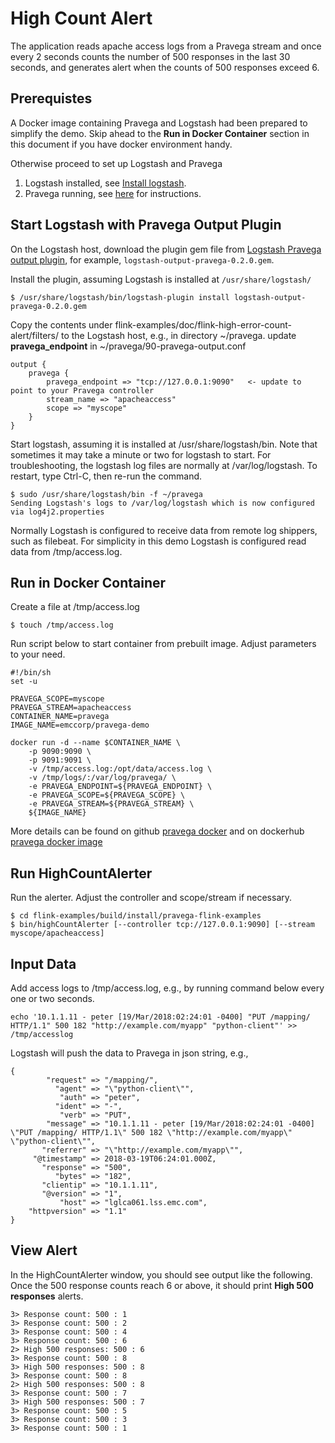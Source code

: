 # High Count Alert #

The application reads apache access logs from a Pravega stream and once every 2 seconds
counts the number of 500 responses in the last 30 seconds, and generates
alert when the counts of 500 responses exceed 6.

## Prerequistes ##

A Docker image containing Pravega and Logstash had been prepared to simplify the demo. Skip ahead to the **Run in Docker Container** section in this document if you have docker environment handy.

Otherwise proceed to set up Logstash and Pravega

1. Logstash installed, see [Install logstash](https://www.elastic.co/guide/en/logstash/5.6/installing-logstash.html).
2. Pravega running, see [here](http://pravega.io/docs/latest/getting-started/) for instructions.

## Start Logstash with Pravega Output Plugin ##

On the Logstash host, download the plugin gem file from [Logstash Pravega output plugin](https://github.com/pravega/logstash-output-pravega/releases), for example, `logstash-output-pravega-0.2.0.gem`.

Install the plugin, assuming Logstash is installed at `/usr/share/logstash/`
```
$ /usr/share/logstash/bin/logstash-plugin install logstash-output-pravega-0.2.0.gem
```

Copy the contents under flink-examples/doc/flink-high-error-count-alert/filters/ to the Logstash host, e.g., in directory ~/pravega.
update **pravega_endpoint** in ~/pravega/90-pravega-output.conf

```
output {
    pravega {
        pravega_endpoint => "tcp://127.0.0.1:9090"   <- update to point to your Pravega controller
        stream_name => "apacheaccess"
        scope => "myscope"
    }
}
```

Start logstash, assuming it is installed at /usr/share/logstash/bin.
Note that sometimes it may take a minute or two for logstash to start. For troubleshooting, the logstash log files are 
normally at /var/log/logstash. To restart, type Ctrl-C, then re-run the command.

```
$ sudo /usr/share/logstash/bin -f ~/pravega
Sending Logstash's logs to /var/log/logstash which is now configured via log4j2.properties
```

Normally Logstash is configured to receive data from remote log shippers, such as filebeat. For simplicity in this demo
Logstash is configured read data from /tmp/access.log.

## Run in Docker Container ##

Create a file at /tmp/access.log
```
$ touch /tmp/access.log
```

Run script below to start container from prebuilt image. Adjust parameters to your need.
```
#!/bin/sh
set -u

PRAVEGA_SCOPE=myscope
PRAVEGA_STREAM=apacheaccess
CONTAINER_NAME=pravega
IMAGE_NAME=emccorp/pravega-demo

docker run -d --name $CONTAINER_NAME \
    -p 9090:9090 \
    -p 9091:9091 \
    -v /tmp/access.log:/opt/data/access.log \
    -v /tmp/logs/:/var/log/pravega/ \
    -e PRAVEGA_ENDPOINT=${PRAVEGA_ENDPOINT} \
    -e PRAVEGA_SCOPE=${PRAVEGA_SCOPE} \
    -e PRAVEGA_STREAM=${PRAVEGA_STREAM} \
    ${IMAGE_NAME} 
```

More details can be found on github [pravega docker](https://github.com/hldnova/pravega-docker) and on dockerhub [pravega docker image](https://hub.docker.com/r/emccorp/pravega-demo/) 

## Run HighCountAlerter ##

Run the alerter. Adjust the controller and scope/stream if necessary.
```
$ cd flink-examples/build/install/pravega-flink-examples
$ bin/highCountAlerter [--controller tcp://127.0.0.1:9090] [--stream myscope/apacheaccess]
```

## Input Data ##

Add access logs to /tmp/access.log, e.g., by running command below every one or two seconds.
```
echo '10.1.1.11 - peter [19/Mar/2018:02:24:01 -0400] "PUT /mapping/ HTTP/1.1" 500 182 "http://example.com/myapp" "python-client"' >> /tmp/accesslog
```

Logstash will push the data to Pravega in json string, e.g.,
```
{
        "request" => "/mapping/",
          "agent" => "\"python-client\"",
           "auth" => "peter",
          "ident" => "-",
           "verb" => "PUT",
        "message" => "10.1.1.11 - peter [19/Mar/2018:02:24:01 -0400] \"PUT /mapping/ HTTP/1.1\" 500 182 \"http://example.com/myapp\" \"python-client\"",
       "referrer" => "\"http://example.com/myapp\"",
     "@timestamp" => 2018-03-19T06:24:01.000Z,
       "response" => "500",
          "bytes" => "182",
       "clientip" => "10.1.1.11",
       "@version" => "1",
           "host" => "lglca061.lss.emc.com",
    "httpversion" => "1.1"
}
```

## View Alert ##
In the HighCountAlerter window, you should see output like the following. Once the 500 response counts reach 6 or above, it
should print **High 500 responses** alerts. 
```
3> Response count: 500 : 1
3> Response count: 500 : 2
3> Response count: 500 : 4
3> Response count: 500 : 6
2> High 500 responses: 500 : 6
3> Response count: 500 : 8
3> High 500 responses: 500 : 8
3> Response count: 500 : 8
2> High 500 responses: 500 : 8
3> Response count: 500 : 7
3> High 500 responses: 500 : 7
3> Response count: 500 : 5
3> Response count: 500 : 3
3> Response count: 500 : 1
```
